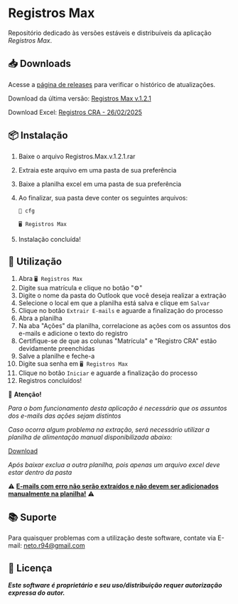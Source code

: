 # **Registros Max**

Repositório dedicado às versões estáveis e distribuíveis da aplicação *Registros Max*.

## 📥 Downloads
Acesse a [página de releases](https://github.com/jrp-neto/registros-max/releases) para verificar o histórico de atualizações.

Download da última versão: [Registros Max v.1.2.1](https://github.com/jrp-neto/registros-max/releases/download/v.1.2.1/Registros.Max.v.1.2.1.rar)

Download Excel: [Registros CRA - 26/02/2025](https://github.com/jrp-neto/registros-max/releases/download/base/Registros.CRA.xlsx)

## 📦 Instalação

1. Baixe o arquivo Registros.Max.v.1.2.1.rar
2. Extraia este arquivo em uma pasta de sua preferência
3. Baixe a planilha excel em uma pasta de sua preferência
4. Ao finalizar, sua pasta deve conter os seguintes arquivos:

   `📁 cfg`  

   `🖥️ Registros Max`

5. Instalação concluída!

## 🚀 Utilização

1. Abra `🖥️ Registros Max`
2. Digite sua matrícula e clique no botão "⚙️"
3. Digite o nome da pasta do Outlook que você deseja realizar a extração
4. Selecione o local em que a planilha está salva e clique em `Salvar`
5. Clique no botão `Extrair E-mails` e aguarde a finalização do processo
6. Abra a planilha
7. Na aba "Ações" da planilha, correlacione as ações com os assuntos dos e-mails e adicione o texto do registro
8. Certifique-se de que as colunas "Matrícula" e "Registro CRA" estão devidamente preenchidas
9. Salve a planilhe e feche-a
10. Digite sua senha em `🖥️ Registros Max`
11. Clique no botão `Iniciar` e aguarde a finalização do processo
12. Registros concluídos!

🚨 **Atenção!**

*Para o bom funcionamento desta aplicação é necessário que os assuntos dos e-mails das ações sejam distintos*

*Caso ocorra algum problema na extração, será necessário utilizar a planilha de alimentação manual disponibilizada abaixo:*

[Download](https://github.com/jrp-neto/registros-max/releases/download/base/Registros.CRA.Manual.xlsx)

*Após baixar exclua a outra planilha, pois apenas um arquivo excel deve estar dentro da pasta*

⚠️ **<u>E-mails com erro não serão extraídos e não devem ser adicionados manualmente na planilha!</u>** ⚠️

## 📚 Suporte
Para quaisquer problemas com a utilização deste software, contate via E-mail: neto.r94@gmail.com

## 📜 Licença
***Este software é proprietário e seu uso/distribuição requer autorização expressa do autor.***
